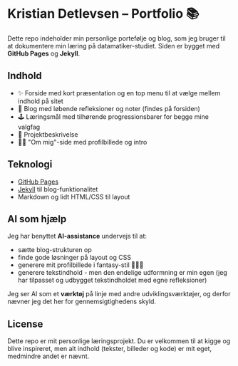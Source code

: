 # Kristian Detlevsen – Portfolio 📚

Dette repo indeholder min personlige portefølje og blog, som jeg bruger til at dokumentere min læring på datamatiker-studiet.
Siden er bygget med **GitHub Pages** og **Jekyll**.

## Indhold
- ✨ Forside med kort præsentation og en top menu til at vælge mellem indhold på sitet
- 📝 Blog med løbende refleksioner og noter (findes på forsiden)
- 🕹️ Læringsmål med tilhørende progressionsbarer for begge mine valgfag
- 🦈 Projektbeskrivelse
- 🙋‍♂️ "Om mig"-side med profilbillede og intro

## Teknologi
- [GitHub Pages](https://pages.github.com/)
- [Jekyll](https://jekyllrb.com/) til blog-funktionalitet
- Markdown og lidt HTML/CSS til layout

## AI som hjælp
Jeg har benyttet **AI-assistance** undervejs til at:
- sætte blog-strukturen op
- finde gode løsninger på layout og CSS
- generere mit profilbillede i fantasy-stil 🧙‍♂️🎨
- generere tekstindhold - men den endelige udformning er min egen (jeg har tilpasset og udbygget tekstindholdet med egne refleksioner)

Jeg ser AI som et **værktøj** på linje med andre udviklingsværktøjer,
og derfor nævner jeg det her for gennemsigtighedens skyld.

## License
Dette repo er mit personlige læringsprojekt.
Du er velkommen til at kigge og blive inspireret, men alt indhold (tekster, billeder og kode) er mit eget, medmindre andet er nævnt.
